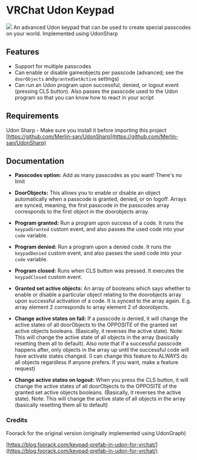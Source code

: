 
# VRChat Udon Keypad
![](https://github.com/cherryleafroad/VRChat_Keypad/blob/master/README_assets/keypad2.png)
An advanced Udon keypad that can be used to create special passcodes on your world. Implemented using UdonSharp
## Features

 - Support for multiple passcodes
 - Can enable or disable gameobjects per passcode (advanced; see the `doorObjects` and`grantedSetActive` settings)
 - Can run an Udon program upon successful, denied, or logout event (pressing CLS button). Also passes the passcode used to the Udon program so that you can know how to react in your script

## Requirements
Udon Sharp - Make sure you install it before importing this project
[https://github.com/Merlin-san/UdonSharp](https://github.com/Merlin-san/UdonSharp)

## Documentation

 - **Passcodes option:** Add as many passcodes as you want! There's no limit
 
 - **DoorObjects:** This allows you to enable or disable an object automatically when a passcode is granted, denied, or on logoff. Arrays are synced, meaning, the first passcode in the passcodes array corresponds to the first object in the doorobjects array.
 
 - **Program granted:** Run a program upon success of a code. It runs the `keypadGranted` custom event, and also passes the used code into your `code` variable.
 
 - **Program denied:** Run a program upon a denied code. It runs the `keypadDenied` custom event, and also passes the used code into your `code` variable.
 
 - **Program closed:** Runs when CLS button was pressed. It executes the `keypadClosed` custom event.

- **Granted set active objects:** An array of booleans which says whether to enable or disable a particular object relating to the doorobjects array upon successful activation of a code. It is synced to the array again. E.g. array element 2 corresponds to array element 2 of doorobjects.

- **Change active states on fail:** If a passcode is denied, it will change the active states of all doorObjects to the OPPOSITE of the granted set active objects booleans. (Basically, it reverses the active state). Note: This will change the active state of all objects in the array (basically resetting them all to default). Also note that if a successful passcode happens after, only objects in the array up until the successful code will have activate states changed. (I can change this feature to ALWAYS do all objects regardless if anyone prefers. If you want, make a feature request)

- **Change active states on logout:** When you press the CLS button, it will change the active states of all doorObjects to the OPPOSITE of the granted set active objects booleans. (Basically, it reverses the active state). Note: This will change the active state of all objects in the array (basically resetting them all to default)

### Credits
Foorack for the original version (originally implemented using UdonGraph)

[https://blog.foorack.com/keypad-prefab-in-udon-for-vrchat/](https://blog.foorack.com/keypad-prefab-in-udon-for-vrchat/)
